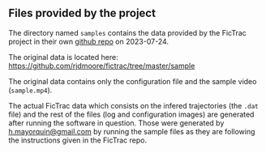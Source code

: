 

## Files provided by the project
The directory named `samples` contains the data provided by the FicTrac project in their own [github repo](https://github.com/rjdmoore/fictrac) on 2023-07-24.

The original data is located here:
https://github.com/rjdmoore/fictrac/tree/master/sample

The original data contains only the configuration file and the sample video (`sample.mp4`).

The actual FicTrac data which consists on the infered trajectories (the `.dat` file) and the rest of the files (log and configuration images) are generated after running the software in question. Those were generated by h.mayorquin@gmail.com by running the sample files as they are following the instructions given in the FicTrac repo.
